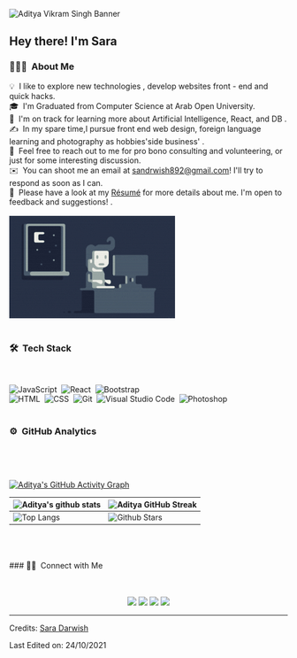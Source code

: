 ![Aditya Vikram Singh Banner]()

<h2>Hey there! I'm Sara </h2>

<!-- ## 👋 &nbsp;Hey there! I'm Aditya -->

### 👨🏻‍💻 &nbsp;About Me

💡 &nbsp;I like to explore new technologies , develop websites front - end and quick hacks.\
🎓 &nbsp;I'm Graduated from Computer Science at Arab Open University.\
🌱 &nbsp;I'm on track for learning more about Artificial Intelligence, React, and DB .\
✍️ &nbsp;In my spare time,I pursue front end web design, foreign language learning and photography as hobbies'side business' . <br>
💬 &nbsp;Feel free to reach out to me for pro bono consulting and volunteering, or just for some interesting discussion.\
✉️ &nbsp;You can shoot me an email at sandrwish892@gmail.com! I'll try to respond as soon as I can.\
📄 &nbsp;Please have a look at my [Résumé](https://drive.google.com/file/d/1C6Sgcf801i52W0PpoKy5AQP-2haiWmnY/view?usp=sharing)
for more details about me. I'm open to feedback and suggestions! .\
<br>
<img alt="sara" src="https://raw.githubusercontent.com/AVS1508/AVS1508/master/assets/Night-Coding.gif"  />
<br>
<br>
### 🛠 &nbsp;Tech Stack
<br><br>
![JavaScript](https://img.shields.io/badge/-JavaScript-05122A?style=flat&logo=javascript)&nbsp;
![React](https://img.shields.io/badge/-React-05122A?style=flat&logo=react)&nbsp;
![Bootstrap](https://img.shields.io/badge/-Bootstrap-05122A?style=flat&logo=bootstrap&logoColor=563D7C)\
![HTML](https://img.shields.io/badge/-HTML-05122A?style=flat&logo=HTML5)&nbsp;
![CSS](https://img.shields.io/badge/-CSS-05122A?style=flat&logo=CSS3&logoColor=1572B6)&nbsp;
![Git](https://img.shields.io/badge/-Git-05122A?style=flat&logo=git)&nbsp;
![Visual Studio Code](https://img.shields.io/badge/-Visual%20Studio%20Code-05122A?style=flat&logo=visual-studio-code&logoColor=007ACC)&nbsp;
![Photoshop](https://img.shields.io/badge/-Photoshop-05122A?style=flat&logo=adobe-photoshop)&nbsp;
<br>
<br>
### ⚙️ &nbsp;GitHub Analytics
<br>
<p align="center">
<a href="https://github.com/SaraDrwish">
   <br>
  
[![Aditya's GitHub Activity Graph](https://activity-graph.herokuapp.com/graph?username=SaraDrwish&theme=tokyonight)](https://git.io/praveenscience)

| ![Aditya's github stats](https://github-readme-stats.vercel.app/api?username=SaraDrwish&show_icons=true&theme=tokyonight) | ![Aditya GitHub Streak](https://github-readme-streak-stats.herokuapp.com/?user=SaraDrwish&theme=tokyonight) |
| --- | --- |
| ![Top Langs](https://github-readme-stats.vercel.app/api/top-langs/?username=SaraDrwish&theme=tokyonight) | ![Github Stars](https://github-readme-stats.vercel.app/api?username=SaraDrwish&show_icons=true&locale=en&count_private=true&hide_rank=true&custom_title=My%20GitHub%20Stats&disable_animations=true&theme=tokyonight) |


<br>


<br>
<br>
### 🤝🏻 &nbsp;Connect with Me
<br>
<br>
<p align="center">
   <br>
<a href="https://www.linkedin.com/in/sara-darwish-921341178/"><img src="https://img.shields.io/badge/-sara-0077B5?style=flat&logo=Linkedin&logoColor=white"/></a>
<a href="mailto:sandrwish892@gmail.com"><img src="https://img.shields.io/badge/-sandrwish892-D14836?style=flat&logo=Gmail&logoColor=white"/></a>
<a href="https://www.instagram.com/so.gado/"><img src="https://img.shields.io/badge/-@sara-E4405F?style=flat&logo=Instagram&logoColor=white"/></a>
<a href="https://www.facebook.com/profile.php?id=100004068983816"><img src="https://img.shields.io/badge/-@sara-1877F2?style=flat&logo=Facebook&logoColor=white"/></a>
</p>

-----
Credits: [ Sara Darwish ](https://github.com/SaraDrwish)

Last Edited on: 24/10/2021
